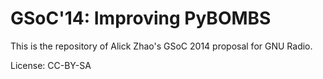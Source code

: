 # GSoC'14: Improving PyBOMBS

This is the repository of Alick Zhao's GSoC 2014 proposal for GNU Radio.

License: CC-BY-SA
